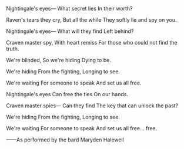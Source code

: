 Nightingale's eyes—
What secret lies
In their worth?

Raven's tears they cry,
But all the while
They softly lie and spy on you.

Nightingale's eyes—
What will they find
Left behind?

Craven master spy,
With heart remiss
For those who could not find the truth.

We're blinded,
So we're hiding
Dying to be.

We're hiding
From the fighting,
Longing to see.

We're waiting
For someone to speak
And set us all free.

Nightingale's eyes
Can free the ties
On our hands.

Craven master spies—
Can they find
The key that can unlock the past?

We're hiding
From the fighting,
Longing to see.

We're waiting
For someone to speak
And set us all free… free.

——As performed by the bard Maryden Halewell
